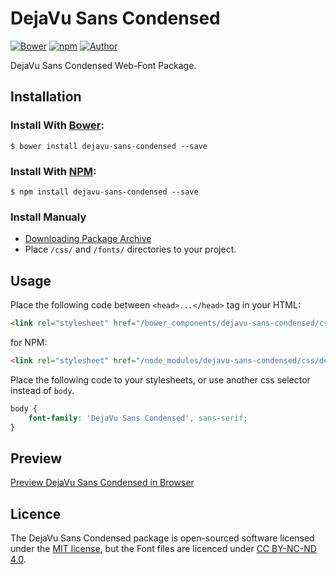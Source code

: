 # DejaVu Sans Condensed

[![Bower](https://img.shields.io/bower/v/dejavu-sans-condensed.svg)](http://bower.io/search/?q=dejavu-sans-condensed)
[![npm](https://img.shields.io/npm/v/dejavu-sans-condensed.svg)](https://www.npmjs.com/package/dejavu-sans-condensed)
[![Author](https://img.shields.io/badge/Font_Author-Besarion_Gugushvili-blue.svg)](https://github.com/web-fonts/dejavu-sans-condensed)

DejaVu Sans Condensed Web-Font Package.

## Installation

### Install With [Bower](http://bower.io):

```
$ bower install dejavu-sans-condensed --save
```

### Install With [NPM](https://www.npmjs.com):

```
$ npm install dejavu-sans-condensed --save
```

### Install Manualy

* [Downloading Package Archive](https://github.com/web-fonts/dejavu-sans-condensed/archive/master.zip)
* Place `/css/` and `/fonts/` directories to your project.

## Usage

Place the following code between `<head>...</head>` tag in your HTML:

```html
<link rel="stylesheet" href="/bower_components/dejavu-sans-condensed/css/dejavu-sans-condensed.css">
```

for NPM:

```html
<link rel="stylesheet" href="/node_modules/dejavu-sans-condensed/css/dejavu-sans-condensed.css">
```

Place the following code to your stylesheets, or use another css selector instead of `body`.

```css
body {
    font-family: 'DejaVu Sans Condensed', sans-serif;
}
```

## Preview

[Preview DejaVu Sans Condensed in Browser](http://web-fonts.ge/dejavu-sans-condensed)

## Licence

The DejaVu Sans Condensed package is open-sourced software licensed under the [MIT license](http://opensource.org/licenses/MIT), but the Font files are licenced under [CC BY-NC-ND 4.0](http://creativecommons.org/licenses/by-nc-nd/4.0/).
